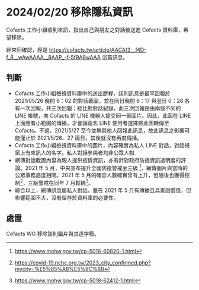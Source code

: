 # 2024/02/20 移除隱私資訊

Cofacts 工作小組收到來訊，指出自己與朋友之對話被送進 Cofacts 資料庫，希望移除。

經來回確認，應是 https://cofacts.tw/article/AACAf3__f4D-f_8__wAwAAAA__8AAP_-f-5f9A9wAAA 這篇訊息。 

## 判斷

- Cofacts 工作小組檢視資料庫中的送出歷程，該則訊息是最早回報於 2021/05/26 晚間 6：02 的對話截圖，並在同日晚間 6：17 與翌日 0：28 各有一次回報，共三次回報；經比對對話紀錄，此三次回報是由兩個不同的 LINE 帳號，向 Cofacts 的 LINE 機器人提交同一張圖片。因此，此圖在 LINE 上面應有小範圍的傳播，才會讓兩名 LINE 使用者選擇將此圖轉傳至 Cofacts。不過，2021/5/27 至今並無其他人回報此訊息，故此訊息之影響可能僅止於 2021/5/26、27 兩日，其後就沒有再度傳播。
- Cofacts 工作小組檢視資料庫中的圖片，內容確實為私人 LINE 對話，對話視窗上有來訊人的名字。私人對話參與者均非公眾人物.
- 網傳對話截圖內容為親人提供疫情資訊，亦有針對政府防疫資訊透明度的評論。2021 年 5 月，中央宣布提升全國防疫警戒至三級 [^1]，網傳圖片與當時的公眾事務高度相關。2021 年 5 月的確診人數確實曾有上升，但隨後也獲得控制[^numbers]，三級警戒在同年 7 月鬆綁[^2]。
- 綜合以上，網傳訊息屬私人對話，雖在 2021 年 5 月有傳播且具查證價值，但影響範圍不大，沒有留存於資料庫的必要性。

[^1]: https://www.mohw.gov.tw/cp-5016-60820-1.html
[^2]: https://www.mohw.gov.tw/cp-5018-62412-1.html
[^numbers]: https://covid-19.nchc.org.tw/2023_city_confirmed.php?mycity=%E5%85%A8%E5%9C%8B

## 處置

Cofacts WG 移除該則圖片與其逐字稿。
